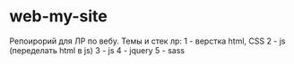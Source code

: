 # web-my-site

Репоирорий для ЛР по вебу.
Темы и стек лр:
  1 - верстка html, CSS
  2 - js (переделать html в js)
  3 - js
  4 - jquery
  5 - sass
